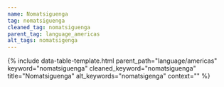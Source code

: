 ```yaml
---
name: Nomatsiguenga
tag: nomatsiguenga
cleaned_tag: nomatsiguenga
parent_tag: language_americas
alt_tags: nomatsigenga
---
```


{% include data-table-template.html 
  parent_path="language/americas" 
  keyword="nomatsiguenga" 
  cleaned_keyword="nomatsiguenga" 
  title="Nomatsiguenga"
  alt_keywords="nomatsigenga"
  context=""
%}

